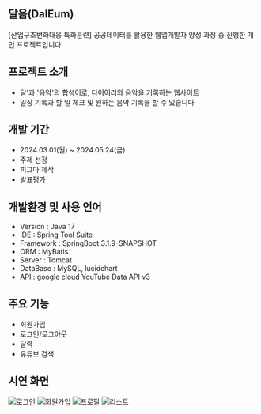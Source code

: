 ## 달음(DalEum) 
[산업구조변화대응 특화훈련] 공공데이터를 활용한 웹앱개발자 양성 과정 중 진행한 개인 프로젝트입니다.

## 프로젝트 소개
- 달'과 '음악'의 합성어로, 다이어리와 음악을 기록하는 웹사이트
- 일상 기록과 할 일 체크 및 원하는 음악 기록을 할 수 있습니다
## 개발 기간
- 2024.03.01(월) ~ 2024.05.24(금)
- 주제 선정
- 피그마 제작
- 발표평가

## 개발환경 및 사용 언어
- Version : Java 17
- IDE : Spring Tool Suite
- Framework : SpringBoot 3.1.9-SNAPSHOT
- ORM : MyBatis
- Server : Tomcat
- DataBase : MySQL, lucidchart
- API : google cloud YouTube Data API v3

## 주요 기능
- 회원가입
- 로그인/로그아웃
- 달력
- 유튜브 검색

## 시연 화면
![로그인](https://velog.velcdn.com/images/vrslxowe/post/f0de03b2-9230-4a52-8200-34866c212893/image.png)
![회원가입](https://velog.velcdn.com/images/vrslxowe/post/22fd5696-7e16-4a69-b1f6-bed85daec121/image.png)
![프로필](https://velog.velcdn.com/images/vrslxowe/post/caca907d-eb56-4531-ad18-7cae35fe50ef/image.png)
![리스트](https://velog.velcdn.com/images/vrslxowe/post/521c828b-f096-42e0-a187-be2f682adecc/image.png)
